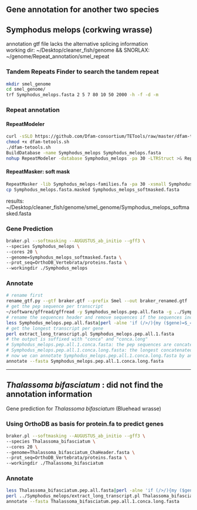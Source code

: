 Gene annotation for another two species
------------------------------------------------------
## Symphodus melops (corkwing wrasse)
annotation gtf file lacks the alternative splicing information          
working dir: ~/Desktop/cleaner_fish/genome   && SNORLAX:   ~/genome/Repeat_annotation/smel_repeat     
### Tandem Repeats Finder to search the tandem repeat
```bash
mkdir smel_genome
cd smel_genome/
trf Symphodus_melops.fasta 2 5 7 80 10 50 2000 -h -f -d -m
```
### Repeat annotation
#### RepeatModeler
```bash
curl -sSLO https://github.com/Dfam-consortium/TETools/raw/master/dfam-tetools.sh
chmod +x dfam-tetools.sh
./dfam-tetools.sh
BuildDatabase -name Symphodus_melops Symphodus_melops.fasta
nohup RepeatModeler -database Symphodus_melops -pa 30 -LTRStruct >& RepeatModeler.run.out &
```
#### RepeatMasker: soft mask
```bash
RepeatMasker -lib Symphodus_melops-families.fa -pa 30 -xsmall Symphodus_melops.fasta
cp Symphodus_melops.fasta.masked Symphodus_melops_softmasked.fasta
```
results: ~/Desktop/cleaner_fish/genome/smel_genome/Symphodus_melops_softmasked.fasta
### Gene Prediction
```bash
braker.pl --softmasking --AUGUSTUS_ab_initio --gff3 \
--species Symphodus_melops \
--cores 20 \
--genome=Symphodus_melops_softmasked.fasta \
--prot_seq=OrthoDB_Vertebrata/proteins.fasta \
--workingdir ./Symphodus_melops
```
### Annotate
```bash
# rename first
rename_gtf.py --gtf braker.gtf --prefix Smel --out braker_renamed.gtf
# get the pep sequence per transcript
~/software/gffread/gffread -y Symphodus_melops.pep.all.fasta -g ../Symphodus_melops_softmasked.fasta braker_renamed.gtf
# rename the sequences header and remove sequences if the sequences include '.'
less Symphodus_melops.pep.all.fasta|perl -alne 'if (/>/){my ($gene)=$_=~/>(.*)\./;print "$_ gene=$gene"}else{print}' >Symphodus_melops.pep.all.1.fasta
# get the longest transcript per gene
perl extract_long_transcript.pl Symphodus_melops.pep.all.1.fasta
# the output is suffixed with "conca" and "conca.long"
# Symphodus_melops.pep.all.1.conca.fasta: the pep sequences are concatenated
# Symphodus_melops.pep.all.1.conca.long.fasta: the longest concatenated pep sequences per gene
# now we can annotate Symphodus_melops.pep.all.1.conca.long.fasta by annotate
annotate --fasta Symphodus_melops.pep.all.1.conca.long.fasta
```
***
## *Thalassoma bifasciatum* : did not find the annotation information
Gene prediction for *Thalassoma bifasciatum* (Bluehead wrasse)
### Using OrthoDB as basis for protein.fa to predict genes
```bash
braker.pl --softmasking --AUGUSTUS_ab_initio --gff3 \
--species Thalassoma_bifasciatum \
--cores 20 \
--genome=Thalassoma_bifasciatum_ChaHeader.fasta \
--prot_seq=OrthoDB_Vertebrata/proteins.fasta \
--workingdir ./Thalassoma_bifasciatum
```
### Annotate
```bash
less Thalassoma_bifasciatum.pep.all.fasta|perl -alne 'if (/>/){my ($gene)=$_=~/>(.*)\./;print "$_ gene=$gene"}else{print}' >Thalassoma_bifasciatum.pep.all.1.fasta
perl ../Symphodus_melops/extract_long_transcript.pl Thalassoma_bifasciatum.pep.all.1.fasta
annotate --fasta Thalassoma_bifasciatum.pep.all.1.conca.long.fasta
```
